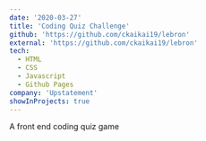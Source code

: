 ```yaml
---
date: '2020-03-27'
title: 'Coding Quiz Challenge'
github: 'https://github.com/ckaikai19/lebron'
external: 'https://github.com/ckaikai19/lebron'
tech:
  - HTML
  - CSS
  - Javascript
  - Github Pages
company: 'Upstatement'
showInProjects: true
---
```


A front end coding quiz game
